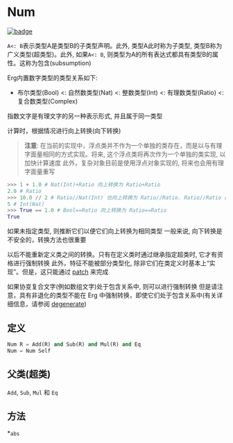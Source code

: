 # Num

[![badge](https://img.shields.io/endpoint.svg?url=https%3A%2F%2Fgezf7g7pd5.execute-api.ap-northeast-1.amazonaws.com%2Fdefault%2Fsource_up_to_date%3Fowner%3Derg-lang%26repos%3Derg%26ref%3Dmain%26path%3Ddoc/EN/API/types/traits/Num.md%26commit_hash%3D14710744ed4c3aa29a43953366c67162bc157f7d)](https://gezf7g7pd5.execute-api.ap-northeast-1.amazonaws.com/default/source_up_to_date?owner=erg-lang&repos=erg&ref=main&path=doc/EN/API/types/traits/Num.md&commit_hash=14710744ed4c3aa29a43953366c67162bc157f7d)


`A<: B`表示类型A是类型B的子类型声明。此外, 类型A此时称为子类型, 类型B称为广义类型(超类型)。此外, 如果`A<: B`, 则类型为A的所有表达式都具有类型B的属性。这称为包含(subsumption)

Erg内置数字类型的类型关系如下:

- 布尔类型(Bool) <: 自然数类型(Nat) <: 整数类型(Int) <: 有理数类型(Ratio) <: 复合数类型(Complex)

指数文字是有理文字的另一种表示形式, 并且属于同一类型

计算时，根据情况进行向上转换(向下转换)

> __注意__: 在当前的实现中，浮点类并不作为一个单独的类存在，而是以与有理字面量相同的方式实现。将来, 这个浮点类将再次作为一个单独的类实现, 以加快计算速度
> 此外，复杂对象目前是使用浮点对象实现的, 将来也会用有理字面量重写

```python
>>> 1 + 1.0 # Nat(Int)+Ratio 向上转换为 Ratio+Ratio
2.0 # Ratio
>>> 10.0 // 2 # Ratio//Nat(Int) 也向上转换为 Ratio//Ratio. Ratio//Ratio 的结果是 Int
5 # Int(Nat)
>>> True == 1.0 # Bool==Ratio 向上转换为 Ratio==Ratio
True
```

如果未指定类型, 则推断它们以便它们向上转换为相同类型
一般来说, 向下转换是不安全的，转换方法也很重要

以后不能重新定义类之间的转换。只有在定义类时通过继承指定超类时, 它才有资格进行强制转换
此外，特征不能被部分类型化, 除非它们在类定义时基本上“实现”。但是，这只能通过 [patch](../../../syntax/type/07_patch.md) 来完成

如果协变复合文字(例如数组文字)处于包含关系中, 则可以进行强制转换
但是请注意，具有非退化的类型不能在 Erg 中强制转换，即使它们处于包含关系中(有关详细信息，请参阅 [degenerate](../../../syntax/type/advanced/variance.md))

## 定义

```python
Num R = Add(R) and Sub(R) and Mul(R) and Eq
Num = Num Self
```

## 父类(超类)

`Add`, `Sub`, `Mul` 和 `Eq`

## 方法

*`abs`
